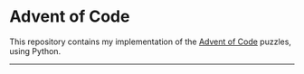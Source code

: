 # Advent of Code
This repository contains my implementation of the [Advent of Code][AoC] puzzles, using Python.

---
[AoC]: https://adventofcode.com/
